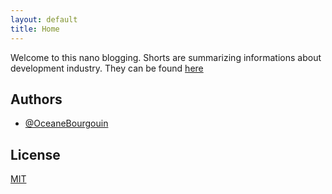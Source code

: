 ```yaml
---
layout: default
title: Home
---
```


Welcome to this nano blogging. Shorts are summarizing informations about development industry.  They can be found [here](https://oceanebourgouin.github.io/day-watch/test/)

## Authors

- [@OceaneBourgouin](https://github.com/OceaneBourgouin)

  
## License

[MIT](https://choosealicense.com/licenses/mit/)
